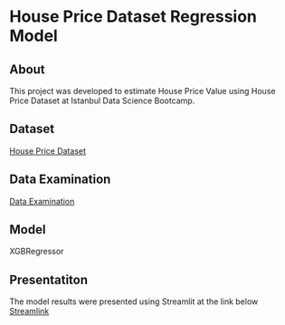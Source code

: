 # House Price Dataset Regression Model

## About
This project was developed to estimate House Price Value using House Price Dataset at Istanbul Data Science Bootcamp.

## Dataset
[House Price Dataset](https://www.kaggle.com/datasets/lespin/house-prices-dataset)

## Data Examination
[Data Examination](Data_Profiling_v1.html)

## Model
XGBRegressor

## Presentatiton
The model results were presented using Streamlit at the link below
[Streamlink]()
